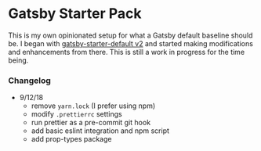 # Gatsby Starter Pack

This is my own opinionated setup for what a Gatsby default baseline should be. I began with [gatsby-starter-default v2](https://github.com/gatsbyjs/gatsby-starter-default) and started making modifications and enhancements from there. This is still a work in progress for the time being.

### Changelog

- 9/12/18
  - remove `yarn.lock` (I prefer using npm)
  - modify `.prettierrc` settings
  - run prettier as a pre-commit git hook
  - add basic eslint integration and npm script
  - add prop-types package
